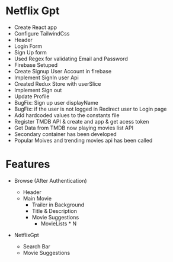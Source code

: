# Netflix Gpt
- Create React app
- Configure TailwindCss
- Header
- Login Form
- Sign Up form 
- Used Regex for validating Email and Password
- Firebase Setuped
- Create Signup User Account in firebase
-  Implement SignIn user Api
- Created Redux Store with userSlice
- Implement Sign out
- Update Profile
- BugFix: Sign up user displayName
- BugFix: if the user is not logged in Redirect user to Login page
- Add hardcoded values to the constants file
- Register TMDB API & create and app & get acess token
- Get Data from TMDB now playing movies list API
- Secondary container has been developed 
- Popular Moives and trending movies api has been called



# Features
- Browse (After Authentication)
    - Header
    - Main Movie
        - Trailer in Background
        - Title & Description
        - Movie Suggestions
            - MovieLists * N

- NetflixGpt
    - Search Bar
    - Movie Suggestions
